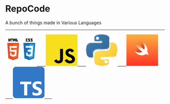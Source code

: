 # RepoCode
A bunch of things made in Various Languages

---

  <a href="https://github.com/XAzure16/RepoCode/tree/main/HTML-%20CSS">
    <img src="./HTML-CSS.png" alt="" width=100 height=100> &nbsp;&nbsp;&nbsp;&nbsp;&nbsp;
  </a> 

  <a href="https://github.com/XAzure16/RepoCode/tree/main/JavaScript">
    <img src="./JS.png" alt="" width=100 height=100> &nbsp;&nbsp;&nbsp;&nbsp;&nbsp;
  </a>

  <a href="https://github.com/XAzure16/RepoCode/tree/main/Python">
    <img src="./Python.png" alt="" width=100 height=100> &nbsp;&nbsp;&nbsp;&nbsp;&nbsp;
  </a>

  <a href="https://github.com/XAzure16/RepoCode/tree/main/Swift">
    <img src="./Swift.jpg" alt="" width=100 height=100> &nbsp;&nbsp;&nbsp;&nbsp;&nbsp;
  </a>

  <a href="https://github.com/XAzure16/RepoCode/tree/main/TypeScript">
    <img src="./Typescript.png" alt="" width=100 height=100> &nbsp;&nbsp;&nbsp;&nbsp;&nbsp;
  </a>
